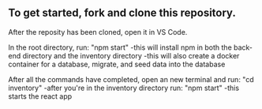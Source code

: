 ## To get started, fork and clone this repository.

After the reposity has been cloned, open it in VS Code.

In the root directory, run: "npm start"
    -this will install npm in both the back-end directory and the inventory directory
    -this will also create a docker container for a database, migrate, and seed data into the database

After all the commands have completed, open an new terminal and run: "cd inventory"
    -after you're in the inventory directory run: "npm start"
    -this starts the react app